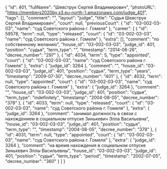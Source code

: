 {
    "id": 401,
    "fullName": "Шевструк Сергей Владимирович",
    "photoURL": "https://members2020by.s3.eu-north-1.amazonaws.com/judge_401",
    "tags": [],
    "comment": "",
    "layout": "judge",
    "title": "Судья Шевструк Сергей Владимирович",
    "court": null,
    "previousCourt": {
        "id": "03-002-03-03",
        "name": "суд Советского района г. Гомеля"
    },
    "career": [
        {
            "id": 59578,
            "term": null,
            "type": "released",
            "court": {
                "id": "03-002-03-03",
                "name": "суд Советского района г. Гомеля"
            },
            "extra": [],
            "comment": "по собственному желанию",
            "house_id": "03-002-03-03",
            "judge_id": 401,
            "position": "судья",
            "term_type": "",
            "timestamp": "2014-06-26",
            "decree_number": "297"
        },
        {
            "id": 4034,
            "term": 5,
            "type": "appointed",
            "court": {
                "id": "03-002-03-03",
                "name": "суд Советского района г. Гомеля"
            },
            "extra": {
                "judge_id": 3264
            },
            "comment": "",
            "house_id": "03-002-03-03",
            "judge_id": 401,
            "position": "судья",
            "term_type": "years",
            "timestamp": "2009-07-30",
            "decree_number": "401"
        },
        {
            "id": 4032,
            "term": null,
            "type": "appointed",
            "court": {
                "id": "03-002-03-03",
                "name": "суд Советского района г. Гомеля"
            },
            "extra": {
                "judge_id": 3264
            },
            "comment": "",
            "house_id": "03-002-03-03",
            "judge_id": 401,
            "position": "судья",
            "term_type": "indefinitely",
            "timestamp": "2004-08-05",
            "decree_number": "379"
        },
        {
            "id": 4033,
            "term": null,
            "type": "released",
            "court": {
                "id": "03-002-03-03",
                "name": "суд Советского района г. Гомеля"
            },
            "extra": {
                "judge_id": 3264
            },
            "comment": "занимал должность в связи с нахождением в социальном отпуске Зинькевич Элла Васильевна",
            "house_id": "03-002-03-03",
            "judge_id": 401,
            "position": "судья",
            "term_type": "",
            "timestamp": "2004-08-05",
            "decree_number": "379"
        },
        {
            "id": 4031,
            "term": null,
            "type": "appointed",
            "court": {
                "id": "03-002-03-03",
                "name": "суд Советского района г. Гомеля"
            },
            "extra": {
                "judge_id": 3264
            },
            "comment": "на время нахождения в социальном отпуске Зинькевич Эллы Васильевны",
            "house_id": "03-002-03-03",
            "judge_id": 401,
            "position": "судья",
            "term_type": "period",
            "timestamp": "2002-07-05",
            "decree_number": "360"
        }
    ]
}